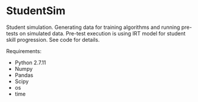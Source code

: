 # StudentSim
Student simulation. Generating data for training algorithms and running pre-tests on simulated data.
Pre-test execution is using IRT model for student skill progression. 
See code for details.

Requirements:
- Python 2.7.11
- Numpy 
- Pandas
- Scipy
- os
- time
